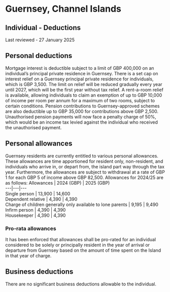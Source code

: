 # Guernsey, Channel Islands
## Individual - Deductions
Last reviewed - 27 January 2025
## Personal deductions
Mortgage interest is deductible subject to a limit of GBP 400,000 on an individual’s principal private residence in Guernsey. There is a set cap on interest relief on a Guernsey principal private residence for individuals, which is GBP 3,500. The limit on relief will be reduced gradually every year until 2027, which will be the first year without tax relief.
A rent-a-room relief is available, allowing individuals to claim an exemption of up to GBP 10,000 of income per room per annum for a maximum of two rooms, subject to certain conditions.
Pension contributions to Guernsey-approved schemes are also deductible up to GBP 35,000 for contributions above GBP 2,500.
Unauthorised pension payments will now face a penalty charge of 50%, which would be an income tax levied against the individual who received the unauthorised payment. 
## Personal allowances
Guernsey residents are currently entitled to various personal allowances. These allowances are time apportioned for resident only, non-resident, and individuals who arrive in, or depart from, the island part way through the tax year. Furthermore, the allowances are subject to withdrawal at a rate of GBP 1 for each GBP 5 of income above GBP 82,500.
Allowances for 2024/25 are as follows:
Allowances | 2024 (GBP) | 2025 (GBP)  
---|---|---  
Single person | 13,900 | 14,600  
Dependent relative | 4,390 | 4,390  
Charge of children generally only available to lone parents  | 9,195 | 9,490  
Infirm person | 4,390 | 4,390  
Housekeeper | 4,390 | 4,390  
### Pro-rata allowances
It has been enforced that allowances shall be pro-rated for an individual considered to be solely or principally resident in the year of arrival or departure from Guernsey based on the amount of time spent on the Island in that year of charge.
## Business deductions
There are no significant business deductions allowable to the individual.
